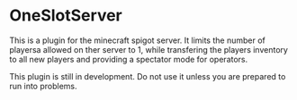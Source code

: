 # OneSlotServer

This is a plugin for the minecraft spigot server.
It limits the number of playersa allowed on ther server to 1, while transfering the players inventory to all new players and providing a spectator mode for operators.

This plugin is still in development. Do not use it unless you are prepared to run into problems.
